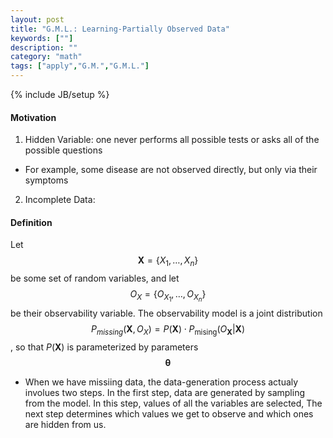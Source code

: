 ```yaml
---
layout: post
title: "G.M.L.: Learning-Partially Observed Data"
keywords: [""] 
description: ""
category: "math"
tags: ["apply","G.M.","G.M.L."]
---
```

{% include JB/setup %}

#### Motivation
1. Hidden Variable: one never performs all possible tests or asks all of the
   possible questions 
- For example, some disease are not observed directly, but only via their
  symptoms
2. Incomplete Data: 


#### Definition
Let $$
\boldsymbol{X}=\left\{X_{1}, \ldots, X_{n}\right\}
$$ be some set of random variables, and let $$
O_{X}=\left\{O_{X_{1}}, \ldots, O_{X_{n}}\right\}
$$ be their observability variable. The observability model is a joint
distribution$$
P_{m i s s i n g}\left(\boldsymbol{X}, O_{X}\right)=
P(\boldsymbol{X}) \cdot P_{\text {mising}}\left(O_{\boldsymbol{X}} |
\boldsymbol{X}\right)
$$, so that $P(\boldsymbol{X})$ is parameterized by parameters
$$\boldsymbol{\theta}$$
- When we have missiing data, the data-generation process actualy involues two
steps. In the first step, data are generated by sampling from the model. In this
step, values of all the variables are selected, The next step determines which
values we get to observe and which ones are hidden from us.





